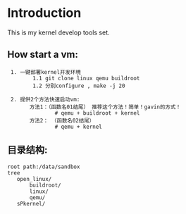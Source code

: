 # Introduction
This is my kernel develop tools set.


## How start a vm:
```
 1. 一键部署kernel开发环境
        1.1 git clone linux qemu buildroot
        1.2 分别configure , make -j 20

 2. 提供2个方法快速启动vm:
       方法1：（函数名01结尾） 推荐这个方法！简单！gavin的方式！
               # qemu + buildroot + kernel
       方法2： （函数名02结尾）
               # qemu + kernel

```

## 目录结构:
```
root path:/data/sandbox
tree
   open_linux/
       buildroot/
       linux/
       qemu/
   sPkernel/
```


